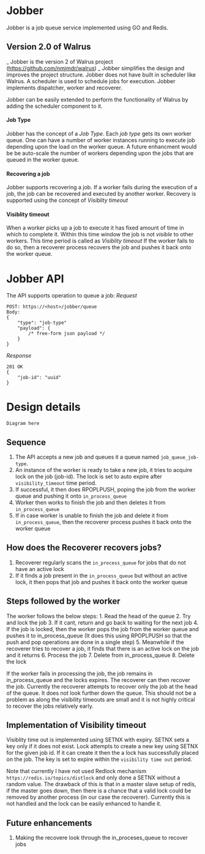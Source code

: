 # Jobber

Jobber is a job queue service implemented using GO and Redis. 

## Version 2.0 of Walrus
_ Jobber is the version 2 of Walrus project (https://github.com/nmjmdr/walrus) _
Jobber simplifies the design and improves the project structure.
Jobber does not have built in scheduler like Walrus. A scheduler is used to schedule jobs for execution. Jobber implements 
dispatcher, worker and recoverer.

Jobber can be easily extended to perform the functionality of Walrus by adding the scheduler component to it.


#### Job Type
Jobber has the concept of a _Job Type_. Each _job type_ gets its own worker queue. One can have a number of worker instances running to execute job depending upon the load on the worker queue. A future enhancment would be be auto-scale the number of workers depending upon the jobs that are queued in the worker queue.

#### Recovering a job
Jobber supports recovering a job. If a worker fails during the execution of a job, the job can be recovered and executed by another worker. 
Recovery is supported using the concept of _Visiblity timeout_

#### Visiblity timeout
When a worker picks up a job to execute it has fixed amount of time in which to complete it. Within this time window the job is not _visible_ to other workers. This time period is called as _Visiblity timeout_
If the worker fails to do so, then a recoverer process recovers the job and pushes it back onto the worker queue.

# Jobber API
The API supports operation to queue a job:
_Request_
```
POST: https://<host>/jobber/queue
Body:
{
    "type": "job-type"
    "payload": { 
        /* free-form json payload */
    }
}
```
_Response_
```
201 OK
{
    "job-id": "uuid"
}
```

# Design details
```
Diagram here
```

## Sequence
1. The API accepts a new job and queues it a queue named `job_queue_job-type`. 
2. An instance of the worker is ready to take a new job, it tries to acquire lock on the job (job-id). The lock is set to auto expire after `visibility_timeout` time period.
3. If successful, it then does RPOPLPUSH, poping the job from the worker queue and pushing it onto `in_process_queue`
4. Worker then works to finish the job and then deletes it from `in_process_queue`
5. If in case worker is unable to finish the job and delete it from `in_process_queue`, then the recoverer process pushes it back onto the worker queue

## How does the Recoverer recovers jobs?
1. Recoverer regularly scans the `in_process_queue` for jobs that do not have an active lock 
2. If it finds a job present in the `in_process_queue` but without an active lock, it then pops that job and pushes it back onto the worker queue

## Steps followed by the worker
The worker follows the below steps:
	1. Read the head of the queue
	2. Try and lock the job
	3. If it cant, return and go back to waiting for the next job
	4. If the job is locked, then the worker pops the job from the worker queue and pushes it to in_process_queue (It does this using RPOPLPUSH so that the push and pop operations are done in a single step)
	5. Meanwhile if the recoverer tries to recover a job, it finds that there is an active lock on the job and it returns
	6. Process the job
	7. Delete from in_process_queue
	8. Delete the lock

If the worker fails in processing the job, the job remains in in_process_queue and the locks expires. The recoverer can then recover the job. Currently the recoverer attempts to recover only the job at the head of the queue. It does not look further down the queue. This should not be a problem as along the visibility timeouts are small and it is not highly critical to recover the jobs relatively early.

## Implementation of Visibility timeout
Visiblity time out is implemented using SETNX with expiry. SETNX sets a key only if it does not exist. Lock attempts to create a new key using SETNX for the given job id. If it can create it then the a lock has successfully placed on the job. The key is set to expire within the `visibility time out` period.

Note that currently I have not used Redlock mechanism `https://redis.io/topics/distlock` and only done a SETNX without a random value. The drawback of this is that in a master slave setup of redis, if the master goes down, then there is a chance that a valid lock could be removed by another process (in our case the recoverer). 
Currently this is not handled and the lock can be easily enhanced to handle it.

## Future enhancements
1. Making the recovere look through the in_proceses_queue to recover jobs